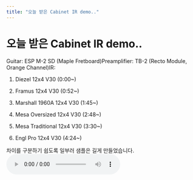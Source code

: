 ```yaml
---
title: "오늘 받은 Cabinet IR demo.."
---
```

# 오늘 받은 Cabinet IR demo..


Guitar: ESP M-2 SD (Maple Fretboard)Preamplifier: TB-2 (Recto Module, Orange Channel)IR:

1) Diezel 12x4 V30 (0:00~)

2) Framus 12x4 V30 (0:52~)

3) Marshall 1960A 12x4 V30 (1:45~)

4) Mesa Oversized 12x4 V30 (2:48~)

5) Mesa Traditional 12x4 V30 (3:30~)

6) Engl Pro 12x4 V30 (4:24~)

차이를 구분하기 쉽도록 일부러 샘플은 길게 만들었습니다.
![audio](/assets/images/70108484d678e1ec9cb8ea7902108c68.mp3)



